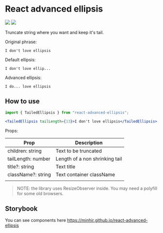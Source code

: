 # React advanced ellipsis

[![](https://img.shields.io/npm/v/react-advanced-ellipsis)](https://www.npmjs.com/package/react-advanced-ellipsis)
![](https://img.shields.io/github/license/minhir/react-advanced-ellipsis?color=blue)

Truncate string where you want and keep it's tail.

Original phrase:

```
I don't love ellipsis
```

Default ellipsis:

```
I don't love ellip...
```

Advanced ellipsis:

```
I do... love ellipsis
```

## How to use

```jsx
import { TailedEllipsis } from "react-advanced-ellipsis";

<TailedEllipsis tailLength={13}>I don't love ellipsis</TailedEllipsis>;
```

Props:

| Prop               | Description                    |
| ------------------ | ------------------------------ |
| children: string   | Text to be truncated           |
| tailLength: number | Length of a non shrinking tail |
| title?: string     | Text title                     |
| className?: string | Text container className       |
|                    |                                |

> NOTE: the library uses ResizeObserver inside. You may need a polyfill for some old browsers.

## Storybook

You can see components here https://minhir.github.io/react-advanced-ellipsis
